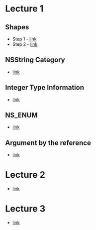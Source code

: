 # Lecture 1
  ## Shapes
  - Step 1 - [link](https://github.com/slizhevskyv/rsschool-lecture-tasks/tree/lecture1-shapes-step-1)
  - Step 2 - [link](https://github.com/slizhevskyv/rsschool-lecture-tasks/tree/lecture1-shapes-step-2)
  ## NSString Category
  - [link](https://github.com/slizhevskyv/rsschool-lecture-tasks/tree/lecture1-nsstring-category)
  ## Integer Type Information
  - [link](https://github.com/slizhevskyv/rsschool-lecture-tasks/tree/lecture1-integer-type-information)
  ## NS_ENUM
  - [link](https://github.com/slizhevskyv/rsschool-lecture-tasks/tree/lecture1-ns-enum)
  ## Argument by the reference
  - [link](https://github.com/slizhevskyv/rsschool-lecture-tasks/tree/lecture1-argument-by-reference)
# Lecture 2
  - [link](https://github.com/slizhevskyv/rsschool-lecture-tasks/tree/lecture2)
# Lecture 3
  - [link](https://github.com/slizhevskyv/rsschool-lecture-tasks/tree/lecture3)
